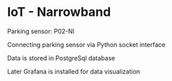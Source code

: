 # IoT - Narrowband
Parking sensor: P02-NI

<p> Connecting parking sensor via Python socket interface </p>
<p> Data is stored in PostgreSql database </p>
<p> Later Grafana is installed for data visualization </p>
